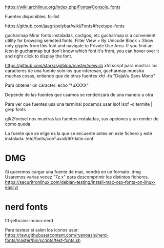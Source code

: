 https://wiki.archlinux.org/index.php/Fonts#Console_fonts


Fuentes disponibles:
fc-list


https://github.com/jaagr/polybar/wiki/Fonts#freetype-fonts

gucharmap
Mirar fonts instaladas, codigos, etc
gucharmap is a convenient utility for browsing selected fonts. Filter View > By Unicode Block + Show only glyphs from this font and navigate to Private Use Area. If you find an icon in gucharmap but don't know which font it's from, you can hover over it and right click to display the font.


https://github.com/stark/siji/blob/master/view.sh
xfd
script para mostrar los caracteres de una fuente
solo los que interesan, gucharmap muestra muchas cosas, entiendo que de otras fuentes
xfd -fa "DejaVu Sans Mono"




Para obtener un caracter:
echo "\uXXXX"

Depende de las fuentes que usamos se renderizará de una manera u otra


Para ver que fuentes usa una terminal podemos usar lsof
lsof -c termite | grep fonts


gtk2fontsel
nos muetras las fuentes instaladas, sus opciones y un render de como queda


La fuente que se elige es la que se encuente antes en este fichero y esté instalada:
/etc/fonts/conf.avail/60-latin.conf


# DMG
Si queremos cargar una fuente de mac, vendrá en un formato .dmg
Usaremos varias vecez "7z x" para descomprimir los distintos ficheros.
https://securitronlinux.com/debian-testing/install-mac-osx-fonts-on-linux-easily/


# nerd fonts
ttf-jetbrains-mono-nerd

Para testear si salen los iconos usar:
https://raw.githubusercontent.com/ryanoasis/nerd-fonts/master/bin/scripts/test-fonts.sh
